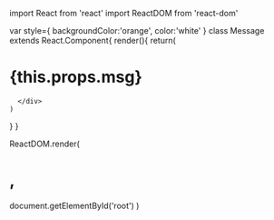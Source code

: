 import React from 'react'
import ReactDOM from 'react-dom'

var style={
  backgroundColor:'orange',
  color:'white'
}
class Message extends React.Component{
  render(){
    return(
      <div>
#        <h1>{this.props.msg}</h1>
      </div>
    )
  }
}


ReactDOM.render(
#  <Message msg="OutPut From COntainer?"/>,
  document.getElementById('root')
)